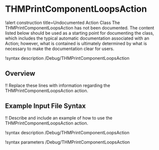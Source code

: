 # THMPrintComponentLoopsAction

!alert construction title=Undocumented Action Class
The THMPrintComponentLoopsAction has not been documented. The content listed below should be used as a starting point for
documenting the class, which includes the typical automatic documentation associated with an Action;
however, what is contained is ultimately determined by what is necessary to make the documentation
clear for users.

!syntax description /Debug/THMPrintComponentLoopsAction

## Overview

!! Replace these lines with information regarding the THMPrintComponentLoopsAction action.

## Example Input File Syntax

!! Describe and include an example of how to use the THMPrintComponentLoopsAction action.

!syntax description /Debug/THMPrintComponentLoopsAction

!syntax parameters /Debug/THMPrintComponentLoopsAction
